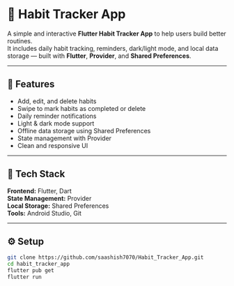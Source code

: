 # 📆 Habit Tracker App

A simple and interactive **Flutter Habit Tracker App** to help users build better routines.  
It includes daily habit tracking, reminders, dark/light mode, and local data storage — built with **Flutter**, **Provider**, and **Shared Preferences**.

---

## 🚀 Features
- Add, edit, and delete habits  
- Swipe to mark habits as completed or delete  
- Daily reminder notifications  
- Light & dark mode support  
- Offline data storage using Shared Preferences  
- State management with Provider  
- Clean and responsive UI  

---

## 🧩 Tech Stack
**Frontend:** Flutter, Dart  
**State Management:** Provider  
**Local Storage:** Shared Preferences  
**Tools:** Android Studio, Git  

---

## ⚙️ Setup
```bash
git clone https://github.com/saashish7070/Habit_Tracker_App.git
cd habit_tracker_app
flutter pub get
flutter run
